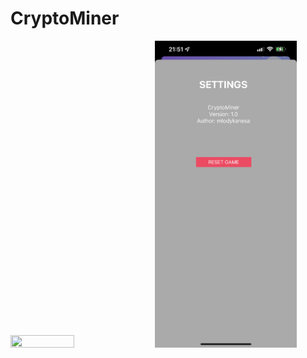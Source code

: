 # CryptoMiner 

<img src="https://github.com/JakubKonkol/CryptoMiner/blob/main/CryptoMiner/Assets.xcassets/scr1.PNG" width="45%" height="45%" float="left"/>
<img src="https://github.com/JakubKonkol/CryptoMiner/blob/main/CryptoMiner/Assets.xcassets/scr2.PNG" width="45%" height="45%" float="right" />

